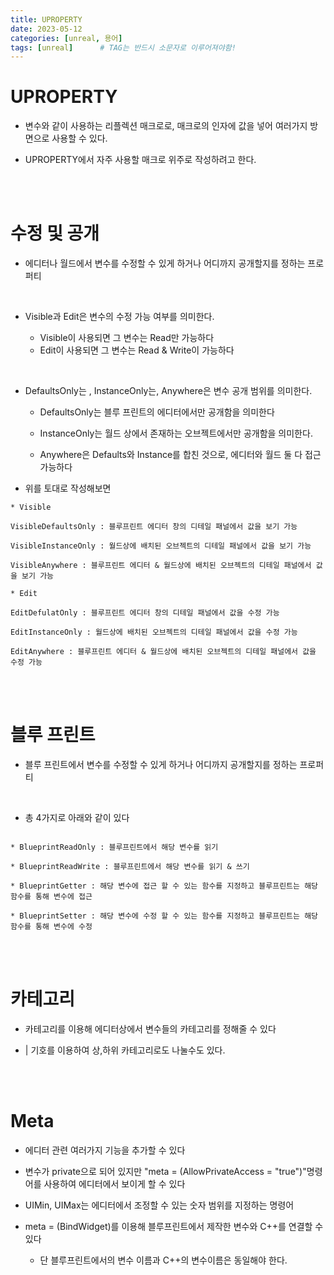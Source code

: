 ```yaml
---
title: UPROPERTY
date: 2023-05-12
categories: [unreal, 용어]
tags: [unreal]		# TAG는 반드시 소문자로 이루어져야함!
---
```


UPROPERTY
==============

* 변수와 같이 사용하는 리플렉션 매크로로, 매크로의 인자에 값을 넣어 여러가지 방면으로 사용할 수 있다.


* UPROPERTY에서 자주 사용할 매크로 위주로 작성하려고 한다.

<br><br>

수정 및 공개
==================

* 에디터나 월드에서 변수를 수정할 수 있게 하거나 어디까지 공개할지를 정하는 프로퍼티

<br>

* Visible과 Edit은 변수의 수정 가능 여부를 의미한다.

  * Visible이 사용되면 그 변수는 Read만 가능하다
  * Edit이 사용되면 그 변수는 Read & Write이 가능하다

<br>

* DefaultsOnly는 , InstanceOnly는, Anywhere은 변수 공개 범위를 의미한다.

    * DefaultsOnly는 블루 프린트의 에디터에서만 공개함을 의미한다

    * InstanceOnly는 월드 상에서 존재하는 오브젝트에서만 공개함을 의미한다.

    * Anywhere은 Defaults와 Instance를 합친 것으로, 에디터와 월드 둘 다 접근 가능하다


* 위를 토대로 작성해보면

```
* Visible

VisibleDefaultsOnly : 블루프린트 에디터 창의 디테일 패널에서 값을 보기 가능

VisibleInstanceOnly : 월드상에 배치된 오브젝트의 디테일 패널에서 값을 보기 가능

VisibleAnywhere : 블루프린트 에디터 & 월드상에 배치된 오브젝트의 디테일 패널에서 값을 보기 가능

* Edit
 
EditDefulatOnly : 블루프린트 에디터 창의 디테일 패널에서 값을 수정 가능

EditInstanceOnly : 월드상에 배치된 오브젝트의 디테일 패널에서 값을 수정 가능

EditAnywhere : 블루프린트 에디터 & 월드상에 배치된 오브젝트의 디테일 패널에서 값을 수정 가능
```

<br><br>

블루 프린트 
===========

* 블루 프린트에서 변수를 수정할 수 있게 하거나 어디까지 공개할지를 정하는 프로퍼티

<br>

* 총 4가지로 아래와 같이 있다

```

* BlueprintReadOnly : 블루프린트에서 해당 변수를 읽기

* BlueprintReadWrite : 블루프린트에서 해당 변수를 읽기 & 쓰기

* BlueprintGetter :	해당 변수에 접근 할 수 있는 함수를 지정하고 블루프린트는 해당 함수를 통해 변수에 접근

* BlueprintSetter :	해당 변수에 수정 할 수 있는 함수를 지정하고 블루프린트는 해당 함수를 통해 변수에 수정
```

<br><br>

카테고리
===============

* 카테고리를 이용해 에디터상에서 변수들의 카테고리를 정해줄 수 있다

* | 기호를 이용하여 상,하위 카테고리로도 나눌수도 있다.

<br><br>

Meta
===================

* 에디터 관련 여러가지 기능을 추가할 수 있다

* 변수가 private으로 되어 있지만 "meta = (AllowPrivateAccess = "true")"명령어를 사용하여 에디터에서 보이게 할 수 있다

* UIMin, UIMax는 에디터에서 조정할 수 있는 숫자 범위를 지정하는 명령어

* meta = (BindWidget)를 이용해 블루프린트에서 제작한 변수와 C++를 연결할 수 있다
  * 단 블루프린트에서의 변수 이름과 C++의 변수이름은 동일해야 한다.